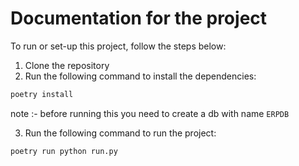 # Documentation for the project

To run or set-up this project, follow the steps below:

1. Clone the repository
2. Run the following command to install the dependencies:
```bash
poetry install
```

note :- before running this 
you need to create a db with name ` ERPDB `

3. Run the following command to run the project:
```bash
poetry run python run.py
```
